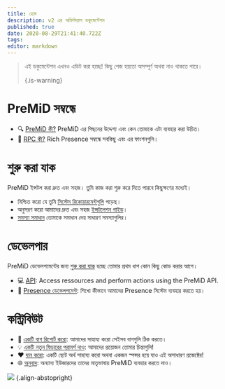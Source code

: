 ```yaml
---
title: হোম
description: v2 এর অফিসিয়াল ডকুমেন্টেশন
published: true
date: 2020-08-29T21:41:40.722Z
tags:
editor: markdown
---
```


> এই ডকুমেন্টেশন এখনও এডিট করা হচ্ছে! কিছু পেজ হয়তো অসম্পূর্ণ অথবা নাও থাকতে পারে। 
> 
> {.is-warning}

# PreMiD সম্বন্ধে
- :mag: [PreMiD কী?](/about) PreMiD এর পিছনের উদ্দেশ্য এবং কেন তোমাকে এটা ব্যবহার করা উচিত।
- :link: [RPC কী?](https://discordapp.com/rich-presence) Rich Presence সম্বন্ধে সবকিছু এবং এর ফাংশনগুলি।

# শুরু করা যাক

PreMiD ইন্সটল করা দ্রুত এবং সহজ। তুমি কাজ করা শুরু করে দিতে পারবে কিছুক্ষণের মধ্যেই।

- নিশ্চিত করো যে তুমি [সিস্টেম রিকোয়ারমেন্টগুলি](/install/requirements) পড়েছ।
- অনুসরণ করো আমাদের দ্রুত এবং সহজ [ইন্সটলেশন গাইড](/install)।
- [সমস্যা সমাধান](/troubleshooting) তোমাকে সমাধান দেয় সাধারণ সমস্যাগুলির।

# ডেভেলপার

PreMiD ডেভেলপমেন্টের জন্য [শুরু করা যাক](/dev) হচ্ছে তোমার প্রথম ধাপ কোন কিছু কোড করার আগে।

- :computer: [API](/dev/api): Access ressources and perform actions using the PreMiD API.
- :wrench: [Presence ডেভেলপমেন্ট](/dev/presence): শিখো কীভাবে আমাদের Presence সিস্টেম ব্যবহার করতে হয়।

# কন্ট্রিবিউট
- :bug: [একটি বাগ রিপোর্ট করো](https://github.com/PreMiD): আমাদের সাহায্য করো সেইসব বাগগুলি ঠিক করতে।
- :bulb: [একটি নতুন ফিচারের পরামর্শ দাও](https://discord.premid.app/): আমাদের প্রয়োজন তোমার চিন্তাগুলি!
- :heart: [দান করো](https://www.patreon.com/Timeraa): একটি ছোট অর্থ সাহায্য করো অথবা একজন স্পন্সর হয়ে যাও এই অসাধারণ প্রজেক্টের!
- :globe_with_meridians: [অনুবাদ](https://translate.premid.app): অন্যান্য ইউজারদের তাদের মাতৃভাষায় PreMiD ব্যবহার করতে দাও।

![](https://beta.premid.app/img/logo.2b414dc2.gif) {.align-abstopright}